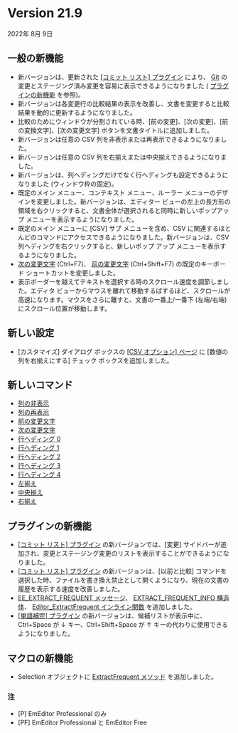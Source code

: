 # Version 21.9

2022年 8月 9日

## 一般の新機能

- 新バージョンは、更新された [\[コミット リスト\] プラグイン](../howto/plugin/plugin_commit_list) により、 [Git](https://git-scm.com/) の変更とステージング済み変更を容易に表示できるようになりました ( [プラグインの新機能](#plug-in-new-features) を参照)。 <pro />
- 新バージョンは各変更行の比較結果の表示を改善し、文書を変更すると比較結果を動的に更新するようになりました。 <profree />
- 比較のためにウィンドウが分割されている時、\[前の変更\]、\[次の変更\]、\[前の変換文字\]、\[次の変更文字\] ボタンを文書タイトルに追加しました。 <profree />
- 新バージョンは任意の CSV 列を非表示または再表示できるようになりました。 <pro />
- 新バージョンは任意の CSV 列を右揃えまたは中央揃えできるようになりました。 <pro />
- 新バージョンは、列ヘディングだけでなく行ヘディングも設定できるようになりました (ウィンドウ枠の固定)。 <pro />
- 既定のメイン メニュー、コンテキスト メニュー、ルーラー メニューのデザインを変更しました。新バージョンは、エディター ビューの左上の長方形の領域を右クリックすると、文書全体が選択されると同時に新しいポップアップ メニューを表示するようになりました。 <profree />
- 既定のメイン メニューに \[CSV\] サブ メニューを含め、CSV に関連するほとんどのコマンドにアクセスできるようになりました。新バージョンは、CSV 列ヘディングを右クリックすると、新しいポップ アップ メニューを表示するようになりました。 <pro />
- [次の変更文字](../cmd/diff/compare_next_char) (Ctrl+F7)、 [前の変更文字](../cmd/diff/compare_prev_char) (Ctrl+Shift+F7) の既定のキーボード ショートカットを変更しました。 <profree />
- 表示ボーダーを越えてテキストを選択する時のスクロール速度を調節しました。エディタ ビューからマウスを離れて移動するばするほど、スクロールが高速になります。マウスをさらに離すと、文書の一番上/一番下 (左端/右端) にスクロール位置が移動します。 <profree />

## 新しい設定

- \[カスタマイズ\] ダイアログ ボックスの [\[CSV オプション\] ページ](../dlg/customize/csv_options/index) に \[数値の列を右揃えにする\] チェック ボックスを追加しました。 <pro />

## 新しいコマンド

- [列の非表示](../cmd/csv/hide_column) <pro />
- [列の再表示](../cmd/csv/unhide_column) <pro />
- [前の変更文字](../cmd/diff/compare_prev_char) <profree />
- [次の変更文字](../cmd/diff/compare_next_char) <profree />
- [行ヘディング 0](../cmd/csv/row_heading_reset) <pro />
- [行ヘディング 1](../cmd/csv/row_heading_1) <pro />
- [行ヘディング 2](../cmd/csv/row_heading_2) <pro />
- [行ヘディング 3](../cmd/csv/row_heading_3) <pro />
- [行ヘディング 4](../cmd/csv/row_heading_4) <pro />
- [左揃え](../cmd/csv/align_left) <pro />
- [中央揃え](../cmd/csv/align_center) <pro />
- [右揃え](../cmd/csv/align_right) <pro />

## プラグインの新機能 <pro />

- [\[コミット リスト\] プラグイン](../howto/plugin/plugin_commit_list) の新バージョンでは、\[変更\] サイドバーが追加され、変更とステージング変更のリストを表示することができるようになりました。
- [\[コミット リスト\] プラグイン](../howto/plugin/plugin_commit_list) の新バージョンは、\[以前と比較\] コマンドを選択した時、ファイルを書き換え禁止として開くようになり、現在の文書の履歴を表示する速度を改善しました。
- [EE\_EXTRACT\_FREQUENT メッセージ](../plugin/message/ee_extract_frequent)、 [EXTRACT\_FREQUENT\_INFO 構造体](../plugin/structure/extract_frequent_info)、 [Editor\_ExtractFrequent インライン関数](../plugin/macro/editor_extractfrequent) を追加しました。
- [\[単語補完\] プラグイン](../howto/plugin/plugin_wordcomplete) の新バージョンは、候補リストが表示中に、Ctrl+Space が ↓ キー、Ctrl+Shift+Space が ↑ キーの代わりに使用できるようになりました。

## マクロの新機能 <pro />

- Selection オブジェクトに [ExtractFrequent メソッド](../macro/selection/extract_frequent) を追加しました。

### 注

- \[P\] EmEditor Professional のみ
- \[PF\] EmEditor Professional と EmEditor Free

